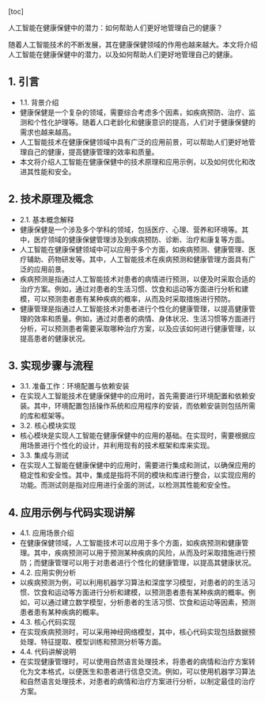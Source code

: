 
[toc]                    
                
                
人工智能在健康保健中的潜力：如何帮助人们更好地管理自己的健康？

随着人工智能技术的不断发展，其在健康保健领域的作用也越来越大。本文将介绍人工智能在健康保健中的潜力，以及如何帮助人们更好地管理自己的健康。

## 1. 引言

- 1.1. 背景介绍
- 健康保健是一个复杂的领域，需要综合考虑多个因素，如疾病预防、治疗、监测和个性化护理等。随着人口老龄化和健康意识的提高，人们对于健康保健的需求也越来越高。
- 人工智能技术在健康保健领域中具有广泛的应用前景，可以帮助人们更好地管理自己的健康，提高健康管理的效率和质量。
- 本文将介绍人工智能在健康保健中的技术原理和应用示例，以及如何优化和改进其性能和安全。

## 2. 技术原理及概念

- 2.1. 基本概念解释
- 健康保健是一个涉及多个学科的领域，包括医疗、心理、营养和环境等。其中，医疗领域的健康保健管理涉及到疾病预防、诊断、治疗和康复等方面。
- 人工智能在健康保健领域中可以应用于多个方面，如疾病预测、健康管理、医疗辅助、药物研发等。其中，人工智能技术在疾病预测和健康管理方面具有广泛的应用前景。
- 疾病预测是指通过人工智能技术对患者的病情进行预测，以便及时采取合适的治疗方案。例如，通过对患者的生活习惯、饮食和运动等方面进行分析和建模，可以预测患者患有某种疾病的概率，从而及时采取措施进行预防。
- 健康管理是指通过人工智能技术对患者进行个性化的健康管理，以提高健康管理的效率和质量。例如，通过对患者的病情、身体状况、生活习惯等方面进行分析，可以预测患者需要采取哪种治疗方案，以及应该如何进行健康管理，以提高患者的健康状况。

## 3. 实现步骤与流程

- 3.1. 准备工作：环境配置与依赖安装
- 在实现人工智能技术在健康保健中的应用时，首先需要进行环境配置和依赖安装。其中，环境配置包括操作系统和应用程序的安装，而依赖安装则包括所需的库和框架等。
- 3.2. 核心模块实现
- 核心模块是实现人工智能在健康保健中的应用的基础。在实现时，需要根据应用场景进行个性化的设计，并利用现有的技术框架和库来实现。
- 3.3. 集成与测试
- 在实现人工智能在健康保健中的应用时，需要进行集成和测试，以确保应用的稳定性和安全性。其中，集成是指将不同的模块和库进行整合，以实现应用的功能。而测试则是指对应用进行全面的测试，以检测其性能和安全性。

## 4. 应用示例与代码实现讲解

- 4.1. 应用场景介绍
- 在健康保健领域，人工智能技术可以应用于多个方面，如疾病预测和健康管理。其中，疾病预测可以用于预测某种疾病的风险，从而及时采取措施进行预防；而健康管理可以用于对患者进行个性化的健康管理，以提高其健康状况。
- 4.2. 应用实例分析
- 以疾病预测为例，可以利用机器学习算法和深度学习模型，对患者的的生活习惯、饮食和运动等方面进行分析和建模，以预测患者患有某种疾病的概率。例如，可以通过建立数学模型，分析患者的生活习惯、饮食和运动等因素，预测患者患有某种疾病的概率。
- 4.3. 核心代码实现
- 在实现疾病预测时，可以采用神经网络模型，其中，核心代码实现包括数据预处理、特征提取、模型训练和预测分析等方面。
- 4.4. 代码讲解说明
- 在实现健康管理时，可以使用自然语言处理技术，将患者的病情和治疗方案转化为文本格式，以便医生和患者进行信息交流。例如，可以使用机器学习算法和自然语言处理技术，对患者的病情和治疗方案进行分析，以制定最佳的治疗方案。

